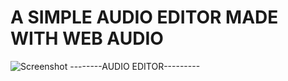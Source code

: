 # A SIMPLE AUDIO EDITOR MADE WITH WEB AUDIO

![Screenshot](styles/screen.png)
--------AUDIO EDITOR---------
